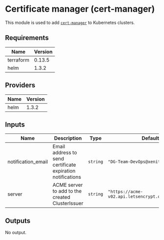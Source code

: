 # Certificate manager (cert-manager)

This module is used to add [`cert-manager`](https://github.com/jetstack/cert-manager) to Kubernetes clusters.

## Requirements

| Name | Version |
|------|---------|
| terraform | 0.13.5 |
| helm | 1.3.2 |

## Providers

| Name | Version |
|------|---------|
| helm | 1.3.2 |

## Inputs

| Name | Description | Type | Default | Required |
|------|-------------|------|---------|:--------:|
| notification\_email | Email address to send certificate expiration notifications | `string` | `"DG-Team-DevOps@xenit.se"` | no |
| server | ACME server to add to the created ClusterIssuer | `string` | `"https://acme-v02.api.letsencrypt.org/directory"` | no |

## Outputs

No output.

